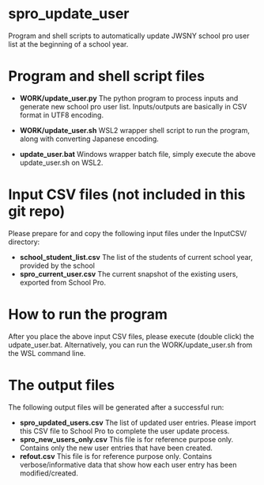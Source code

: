 # spro_update_user

Program and shell scripts to automatically update JWSNY school pro user list at the beginning of a school year.

# Program and shell script files

* **WORK/update_user.py**    The python program to process inputs and generate new school pro user list. Inputs/outputs are basically in CSV format in UTF8 encoding.
* **WORK/update_user.sh**    WSL2 wrapper shell script to run the program, along with converting Japanese encoding.

* **update_user.bat**        Windows wrapper batch file, simply execute the above update_user.sh on WSL2.

# Input CSV files (not included in this git repo)

Please prepare for and copy the following input files under the InputCSV/ directory:

* **school_student_list.csv**    The list of the students of current school year, provided by the school
* **spro_current_user.csv**   The current snapshot of the existing users, exported from School Pro.

# How to run the program

After you place the above input CSV files, please execute (double click) the udpate_user.bat.
Alternatively, you can run the WORK/update_user.sh from the WSL command line.

# The output files
The following output files will be generated after a successful run:

* **spro_updated_users.csv**  The list of updated user entries. Please import this CSV file to School Pro to complete the user update process.
* **spro_new_users_only.csv**  This file is for reference purpose only. Contains only the new user entries that have been created.
* **refout.csv** This file is for reference purpose only. Contains verbose/informative data that show how each user entry has been modified/created.

